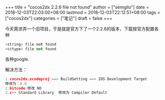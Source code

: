 +++
title = "cocos2dx 2.2.6 file not found"
author = ["semgilo"]
date = 2018-12-03T22:03:00+08:00
lastmod = 2018-12-03T22:12:51+08:00
tags = ["cocos2dx"]
categories = ["笔记"]
draft = false
+++

今天需求弄一个旧项目，于是就是官方下了一个2.2.6的版本，下载按官方配置各种

```c++
<string> file not found
<cctype> file not found
```

各种google.

解决方法：

```c++
1.cocos2dx.xcodeproj ==> BuildSetting ==> IOS Development Target
修改为：8.0
2.bitcode 修改 NO
3.c++ Standard Library  修改为 Compiler Default
```